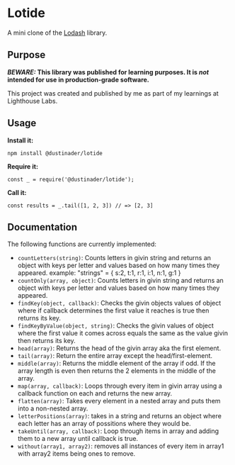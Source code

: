 # Lotide

A mini clone of the [Lodash](https://lodash.com) library.

## Purpose

**_BEWARE:_ This library was published for learning purposes. It is _not_ intended for use in production-grade software.**

This project was created and published by me as part of my learnings at Lighthouse Labs. 

## Usage

**Install it:**

`npm install @dustinader/lotide`

**Require it:**

`const _ = require('@dustinader/lotide');`

**Call it:**

`const results = _.tail([1, 2, 3]) // => [2, 3]`

## Documentation

The following functions are currently implemented:

* `countLetters(string)`: Counts letters in givin string and returns an object with keys per letter and values based on how many times they appeared. example: "strings" = { s:2, t:1, r:1, i:1, n:1, g:1 }
* `countOnly(array, object)`: Counts letters in givin string and returns an object with keys per letter and values based on how many times they appeared.
* `findKey(object, callback)`: Checks the givin objects values of object where if callback determines the first value it reaches is true then returns its key.
* `findKeyByValue(object, string)`: Checks the givin values of object where the first value it comes across equals the same as the value givin then returns its key.
* `head(array)`: Returns the head of the givin array aka the first element.
* `tail(array)`: Return the entire array except the head/first-element.
* `middle(array)`: Returns the middle element of the array if odd. If the array length is even then returns the 2 elements in the middle of the array.
* `map(array, callback)`: Loops through every item in givin array using a callback function on each and returns the new array.
* `flatten(array)`: Takes every element in a nested array and puts them into a non-nested array.
* `letterPositions(array)`: takes in a string and returns an object where each letter has an array of possitions where they would be.
* `takeUntil(array, callback)`: Loop through items in array and adding them to a new array until callback is true.
* `without(array1, array2)`: removes all instances of every item in array1 with array2 items being ones to remove.